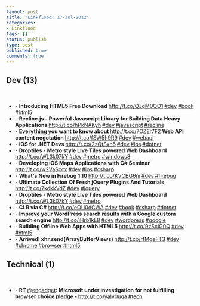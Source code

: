 ```yaml
---
layout: post
title: 'Linkflood: 17-Jul-2012'
categories:
- Linkflood
tags: []
status: publish
type: post
published: true
comments: true
---
```

<h2>Dev (13)</h2><br /><ul><li>- <strong>Introducing HTML5 Free Download </strong><a href='http://t.co/QJqM0QO1'>http://t.co/QJqM0QO1</a><strong> </strong><a href="http://twitter.com/search/%23dev">#dev</a><strong> </strong><a href="http://twitter.com/search/%23book">#book</a><strong> </strong><a href="http://twitter.com/search/%23html5">#html5</a><strong></strong></li><li>- <strong>Recline.js - Powerful Javascript Library for Building Data Heavy Applications </strong><a href='http://t.co/hPkNAKyh'>http://t.co/hPkNAKyh</a><strong> </strong><a href="http://twitter.com/search/%23dev">#dev</a><strong> </strong><a href="http://twitter.com/search/%23javascript">#javascript</a><strong> </strong><a href="http://twitter.com/search/%23recline">#recline</a><strong></strong></li><li>- <strong>Everything you want to know about </strong><a href='http://t.co/7OZEr7F2'>http://t.co/7OZEr7F2</a><strong> Web API content negotation </strong><a href='http://t.co/fSW5h9R9'>http://t.co/fSW5h9R9</a><strong> </strong><a href="http://twitter.com/search/%23dev">#dev</a><strong> </strong><a href="http://twitter.com/search/%23webapi">#webapi</a><strong></strong></li><li>- <strong>iOS for .NET Devs </strong><a href='http://t.co/2zQtSxh5'>http://t.co/2zQtSxh5</a><strong> </strong><a href="http://twitter.com/search/%23dev">#dev</a><strong> </strong><a href="http://twitter.com/search/%23ios">#ios</a><strong> </strong><a href="http://twitter.com/search/%23dotnet">#dotnet</a><strong></strong></li><li>- <strong>Droptiles - Metro style Live Tiles powered Web Dashboard </strong><a href='http://t.co/WL3k07kY'>http://t.co/WL3k07kY</a><strong> </strong><a href="http://twitter.com/search/%23dev">#dev</a><strong> </strong><a href="http://twitter.com/search/%23metro">#metro</a><strong> </strong><a href="http://twitter.com/search/%23windows8">#windows8</a><strong></strong></li><li>- <strong>Developing iOS Maps Applications with C# Seminar </strong><a href='http://t.co/w2VaSccx'>http://t.co/w2VaSccx</a><strong> </strong><a href="http://twitter.com/search/%23dev">#dev</a><strong> </strong><a href="http://twitter.com/search/%23ios">#ios</a><strong> </strong><a href="http://twitter.com/search/%23csharp">#csharp</a><strong></strong></li><li>- <strong>What's New in Firebug 1.10 </strong><a href='http://t.co/KVCBG6ni'>http://t.co/KVCBG6ni</a><strong> </strong><a href="http://twitter.com/search/%23dev">#dev</a><strong> </strong><a href="http://twitter.com/search/%23firebug">#firebug</a><strong></strong></li><li>- <strong>Ultimate Collection Of Fresh jQuery Plugins And Tutorials </strong><a href='http://t.co/7kdkkVdZ'>http://t.co/7kdkkVdZ</a><strong> </strong><a href="http://twitter.com/search/%23dev">#dev</a><strong> </strong><a href="http://twitter.com/search/%23jquery">#jquery</a><strong></strong></li><li>- <strong>Droptiles - Metro style Live Tiles powered Web Dashboard </strong><a href='http://t.co/WL3k07kY'>http://t.co/WL3k07kY</a><strong> </strong><a href="http://twitter.com/search/%23dev">#dev</a><strong> </strong><a href="http://twitter.com/search/%23metro">#metro</a><strong></strong></li><li>- <strong>CLR via C# </strong><a href='http://t.co/eOU0dCWA'>http://t.co/eOU0dCWA</a><strong> </strong><a href="http://twitter.com/search/%23dev">#dev</a><strong> </strong><a href="http://twitter.com/search/%23book">#book</a><strong> </strong><a href="http://twitter.com/search/%23csharp">#csharp</a><strong> </strong><a href="http://twitter.com/search/%23dotnet">#dotnet</a><strong></strong></li><li>- <strong>Improve your WordPress search results with a Google custom search engine </strong><a href='http://t.co/iHrb1kL8'>http://t.co/iHrb1kL8</a><strong> </strong><a href="http://twitter.com/search/%23dev">#dev</a><strong> </strong><a href="http://twitter.com/search/%23wordpress">#wordpress</a><strong> </strong><a href="http://twitter.com/search/%23google">#google</a><strong></strong></li><li>- <strong>Building Offline Web Apps with HTML5 </strong><a href='http://t.co/9zScIG0Q'>http://t.co/9zScIG0Q</a><strong> </strong><a href="http://twitter.com/search/%23dev">#dev</a><strong> </strong><a href="http://twitter.com/search/%23html5">#html5</a><strong></strong></li><li>- <strong>Arrived! xhr.send(ArrayBufferViews) </strong><a href='http://t.co/rfMgeFT3'>http://t.co/rfMgeFT3</a><strong> </strong><a href="http://twitter.com/search/%23dev">#dev</a><strong> </strong><a href="http://twitter.com/search/%23chrome">#chrome</a><strong> </strong><a href="http://twitter.com/search/%23browser">#browser</a><strong> </strong><a href="http://twitter.com/search/%23html5">#html5</a><strong></strong></li></ul><h2>Technical (1)</h2><br /><ul><li>- <strong>RT </strong><a href="http://twitter.com/engadget">@engadget</a><strong>: Microsoft under investigation for not fulfilling browser choice pledge - </strong><a href='http://t.co/yalv0uqa'>http://t.co/yalv0uqa</a><strong> </strong><a href="http://twitter.com/search/%23tech">#tech</a><strong></strong></li></ul>

